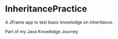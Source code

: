 # InheritancePractice
A JFrame app to test basic knowledge on inheritance.

Part of my Java Knowledge Journey
